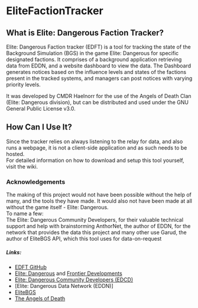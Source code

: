 # EliteFactionTracker
## What is Elite: Dangerous Faction Tracker?  
Elite: Dangerous Faction tracker (EDFT) is a tool for tracking the state of the Background Simulation (BGS) in the game Elite: Dangerous for specific designated factions. It comprises of a background application retrieving data from EDDN, and a website dashboard to view the data.
The Dashboard generates notices based on the influence levels and states of the factions present in the tracked systems, and managers can post notices with varying priority levels.

It was developed by CMDR Haelnorr for the use of the Angels of Death Clan (Elite: Dangerous division), but can be distributed and used under the GNU General Public License v3.0.

## How Can I Use It?
Since the tracker relies on always listening to the relay for data, and also runs a webpage, it is not a client-side application and as such needs to be hosted.  
For detailed information on how to download and setup this tool yourself, visit the wiki.


### Acknowledgements  
The making of this project would not have been possible without the help of many, and the tools they have made.
It would also not have been made at all without the game itself - Elite: Dangerous.  
To name a few:  
The Elite: Dangerous Community Developers, for their valuable technical support and help with brainstorming
AnthorNet, the author of EDDN, for the network that provides the data this project and many other use
Garud, the author of EliteBGS API, which this tool uses for data-on-request
##### Links:  
 - [EDFT GitHub](https://github.com/Haelnorr/EliteFactionTracker)
 - [Elite: Dangerous](https://www.elitedangerous.com/) and [Frontier Developments](https://www.frontier.co.uk/)
 - [Elite: Dangerous Community Developers (EDCD)](https://edcd.github.io/)
 - [Elite: Dangerous Data Network (EDDN)]
 - [EliteBGS](https://elitebgs.app/)
 - [The Angels of Death](https://www.clanaod.net/)
